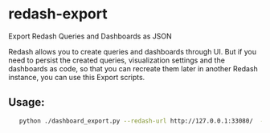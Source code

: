 # redash-export
Export Redash Queries and Dashboards as JSON

Redash allows you to create queries and dashboards through UI. But if you need to persist the created queries, visualization settings and the dashboards as code, so that you can recreate them later in another Redash instance, you can use this Export scripts.

## Usage:
```sh
   python ./dashboard_export.py --redash-url http://127.0.0.1:33080/  --api-key P4KlA0AxxxxxxxxxxxxfdVVexEZK
```
